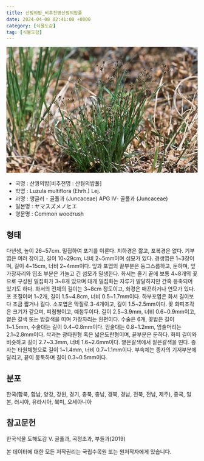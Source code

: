 ```yaml
---
title: 산꿩의밥_비추천명산꿩의밥풀
date: 2024-04-08 02:41:00 +0800
category: [식물도감]
tag: [식물도감]
---
```




![산꿩의밥[비추천명 : 산꿩의밥풀]](/assets/img/fileUpload/plants/basic/Juncaceae/Luzula/5848/5848_1_th2.jpg)
- 국명 : 산꿩의밥[비추천명 : 산꿩의밥풀]
- 학명 : Luzula multiflora (Ehrh.) Lej.
- 과명 : 앵글러 - 골풀과 (Juncaceae) APG Ⅳ- 골풀과 (Juncaceae)
- 일본명 : ヤマスズメノヒエ
- 영문명 : Common woodrush


## 형태
다년생, 높이 26~57cm. 밀집하여 포기를 이룬다. 지하경은 짧고, 포복경은 없다. 기부엽은 여러 장이고, 길이 10~29cm, 너비 2~5mm이며 섬모가 있다. 경생엽은 1~3장이며, 길이 4~15cm, 너비 2~4mm이다. 잎과 포엽의 끝부분은 둥그스름하고, 둔하며, 잎 가장자리와 엽초 부분은 가늘고 긴 섬모가 밀생한다. 화서는 줄기 끝에 보통 4~8개의 꽃으로 구성된 밀집화가 3~8개 있으며 대개 밀집화는 자루가 발달하지만 간혹 응축되어 있기도 하다. 화서의 전체의 길이는 3~8cm 정도이고, 화경은 매끈하거나 연모가 있다.포 초질이며 1~2개, 길이 1.5~4.8cm, 너비 0.5~1.7mm이다. 하부포엽은 화서 길이보다 조금 짧거나 길다. 소포엽은 막질로 3-4개이고, 길이 1.5~2.5mm이다. 꽃 화피조각은 크기가 같으며, 피침형이고, 예첨두이다. 길이 2.5~3.9mm, 너비 0.6~0.9mm이고, 옅은 갈색 또는 밤갈색을 띠며 가장자리는 흰편이다. 수술은 6개, 꽃밥은 길이 1~1.5mm, 수술대는 길이 0.4~0.8mm이다. 암술대는 0.8~1.2mm, 암술머리는 2.1~2.8mm이다. 삭과는 광타원형 혹은 넓은도란형이며, 끝부분은 둔하다. 화피 길이와 비슷하고 길이 2.7~3.3mm, 너비 1.6~2.6mm이다. 옅은갈색에서 짙은갈색을 띤다. 종자는 타원체형으로 길이 1~1.4mm, 너비 0.7~1.1mm이다. 부속체는 종자의 기저부분에 달리고, 끝이 뭉툭하며 길이 0.3~0.5mm이다.
## 분포
한국(함북, 함남, 양강, 강원, 경기, 충북, 충남,  경북, 경남, 전북, 전남, 제주), 중국, 일본, 러시아, 유라시아, 북미, 오세아니아
## 참고문헌
한국식물 도해도감 Ⅴ. 골풀과, 곡정초과, 부들과(2019)






본 데이터에 대한 모든 저작권리는 국립수목원 또는 원저작자에게 있습니다.
